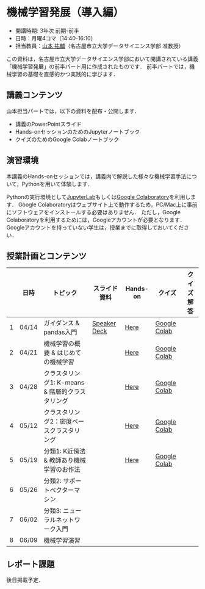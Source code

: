 # 機械学習発展（導入編）

* 開講時期: 3年次 前期-前半
* 日時：月曜4コマ（14:40-16:10）
* 担当教員：[山本 祐輔](https://hontolab.org/)（名古屋市立大学データサイエンス学部 准教授）

この資料は，名古屋市立大学データサイエンス学部において開講されている講義「機械学習発展」の前半パート用に作成されたものです．
前半パートでは，機械学習の基礎を直感的かつ実践的に学びます．


## 講義コンテンツ
山本担当パートでは，以下の資料を配布・公開します．
* 講義のPowerPointスライド
* Hands-onセッションのためのJupyterノートブック
* クイズのためのGoogle Colabノートブック


## 演習環境
本講義のHands-onセッションでは，講義内で解説した様々な機械学習手法について，Pythonを用いて体験します．

Pythonの実行環境として[JupyterLab](https://jupyter.org/)もしくは[Google Colaboratory](https://colab.research.google.com/)を利用します．
Google Colaboratoryはウェブサイト上で動作するため，PC/Mac上に事前にソフトウェアをインストールする必要はありません．
ただし，Google Colaboratoryを利用するためには，Googleアカウントが必要となります．
Googleアカウントを持っていない学生は，授業までに取得しておいてください．


## 授業計画とコンテンツ
| |  日時  | トピック | スライド資料 | Hands-on | クイズ | クイズ解答 |
| ---- | ---- | ---- | ---- | ---- | ---- | ---- |
| 1 | 04/14 | ガイダンス & pandas入門 |  [Speaker Deck]() | [Here](content/introduction-to-pandas.ipynb) | [Google Colab](https://colab.research.google.com/github/hontolab-courses/ml-lecturenote/blob/main/content/quiz/introduction-to-pandas.ipynb) |  |
| 2 | 04/21 | 機械学習の概要 & はじめての機械学習 |  | [Here](content/introduction-to-ml.ipynb) | [Google Colab](https://colab.research.google.com/github/hontolab-courses/ml-lecturenote/blob/main/content/quiz/introduction-to-ml.ipynb) |  |
| 3 | 04/28 | クラスタリング1: K-means & 階層的クラスタリング |   | [Here](content/kmeans-and-hierarchical-clustering.ipynb) | [Google Colab](https://colab.research.google.com/github/hontolab-courses/ml-lecturenote/blob/main/content/quiz/kmeans-and-hierarchical-clustering.ipynb) |  |
| 4 | 05/12 | クラスタリング2：密度ベースクラスタリング |  | [Here](content/dbscan-and-others.ipynb) | [Google Colab](https://colab.research.google.com/github/hontolab-courses/ml-lecturenote/blob/main/content/quiz/dbscan-and-others.ipynb) |  |
| 5 | 05/19 | 分類1: K近傍法 & 教師あり機械学習のお作法 |  | [Here](content/knn-and-ml-flow.ipynb) | [Google Colab](https://colab.research.google.com/github/hontolab-courses/ml-lecturenote/blob/main/content/quiz/knn-and-ml-flow.ipynb) |  |
| 6 | 05/26 | 分類2: サポートベクターマシン |  |  |  |  |
| 7 | 06/02 | 分類3: ニューラルネットワーク入門 |  |  |  |  |
| 8 | 06/09 | 機械学習演習 |  |  |  |  |


## レポート課題
後日掲載予定．
